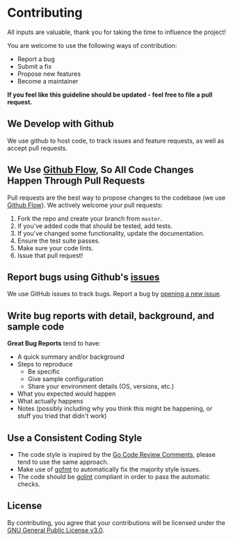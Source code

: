# Contributing

All inputs are valuable, thank you for taking the time to influence the project!

You are welcome to use the following ways of contribution:
* Report a bug
* Submit a fix
* Propose new features
* Become a maintainer

**If you feel like this guideline should be updated - feel free to file a pull request.**

## We Develop with Github

We use github to host code, to track issues and feature requests, as well as accept pull requests.

## We Use [Github Flow](https://guides.github.com/introduction/flow/index.html), So All Code Changes Happen Through Pull Requests

Pull requests are the best way to propose changes to the codebase (we use [Github Flow](https://guides.github.com/introduction/flow/index.html)). We actively welcome your pull requests:
1. Fork the repo and create your branch from `master`.
1. If you've added code that should be tested, add tests.
1. If you've changed some functionality, update the documentation.
1. Ensure the test suite passes.
1. Make sure your code lints.
1. Issue that pull request!

## Report bugs using Github's [issues](https://github.com/mazay/s3sync-service/issues)

We use GitHub issues to track bugs. Report a bug by [opening a new issue](https://github.com/mazay/s3sync-service/issues/new).

## Write bug reports with detail, background, and sample code

**Great Bug Reports** tend to have:
* A quick summary and/or background
* Steps to reproduce
  * Be specific
  * Give sample configuration
  * Share your environment details (OS, versions, etc.)
* What you expected would happen
* What actually happens
* Notes (possibly including why you think this might be happening, or stuff you tried that didn't work)

## Use a Consistent Coding Style

* The code style is inspired by the [Go Code Review Comments](https://github.com/golang/go/wiki/CodeReviewComments), please tend to use the same approach.
* Make use of [gofmt](https://golang.org/cmd/gofmt/) to automatically fix the majority style issues.
* The code should be [golint](https://github.com/golang/lint) compliant in order to pass the automatic checks.

## License

By contributing, you agree that your contributions will be licensed under the [GNU General Public License v3.0](LICENSE).
